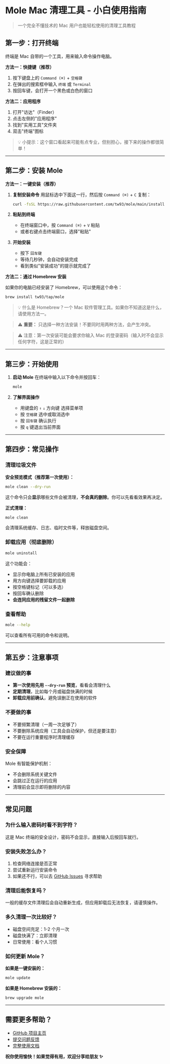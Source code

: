 # Mole Mac 清理工具 - 小白使用指南

> 一个完全不懂技术的 Mac 用户也能轻松使用的清理工具教程

## 第一步：打开终端

终端是 Mac 自带的一个工具，用来输入命令操作电脑。

**方法一：快捷键（推荐）**

1. 按下键盘上的 `Command (⌘)` + `空格键`
2. 在弹出的搜索框中输入 `终端` 或 `Terminal`
3. 按回车键，会打开一个黑色或白色的窗口

**方法二：应用程序**

1. 打开"访达"（Finder）
2. 点击左侧的"应用程序"
3. 找到"实用工具"文件夹
4. 双击"终端"图标

> 💡 小提示：这个窗口看起来可能有点专业，但别担心，接下来的操作都很简单！

---

## 第二步：安装 Mole

**方法一：一键安装（推荐）**

1. **复制安装命令**
   用鼠标选中下面这一行，然后按 `Command (⌘)` + `C` 复制：

   ```bash
   curl -fsSL https://raw.githubusercontent.com/tw93/mole/main/install.sh | bash
   ```

2. **粘贴到终端**
   - 在终端窗口中，按 `Command (⌘)` + `V` 粘贴
   - 或者右键点击终端窗口，选择"粘贴"

3. **开始安装**
   - 按下 `回车键`
   - 等待几秒钟，会自动安装完成
   - 看到类似"安装成功"的提示就完成了

**方法二：通过 Homebrew 安装**

如果你的电脑已经安装了 Homebrew，可以使用这个命令：

```bash
brew install tw93/tap/mole
```

> 💡 什么是 Homebrew？一个 Mac 软件管理工具。如果你不知道这是什么，请使用方法一。

> ⚠️ **重要：** 只选择一种方法安装！不要同时用两种方法，会产生冲突。

> ⚠️ 注意：第一次安装可能会要求你输入 Mac 的登录密码（输入时不会显示任何字符，这是正常的）

---

## 第三步：开始使用

1. **启动 Mole**
   在终端中输入以下命令并按回车：

   ```bash
   mole
   ```

2. **了解界面操作**
   - 用键盘的 `↑` `↓` 方向键 选择菜单项
   - 按 `空格键` 选中或取消选中
   - 按 `回车键` 确认执行
   - 按 `q` 键退出当前界面

---

## 第四步：常见操作

### 清理垃圾文件

**安全预览模式（推荐第一次使用）：**

```bash
mole clean --dry-run
```

这个命令只会**显示**哪些文件会被清理，**不会真的删除**。你可以先看看效果再决定。

**正式清理：**

```bash
mole clean
```

会清理系统缓存、日志、临时文件等，释放磁盘空间。

### 卸载应用（彻底删除）

```bash
mole uninstall
```

这个功能会：

- 显示你电脑上所有已安装的应用
- 用方向键选择要卸载的应用
- 按空格键标记（可以多选）
- 按回车确认删除
- **会连同应用的残留文件一起删除**

### 查看帮助

```bash
mole --help
```

可以查看所有可用的命令和说明。

---

## 第五步：注意事项

### 建议做的事

- **第一次使用先用 `--dry-run` 预览**，看看会清理什么
- **定期清理**，比如每个月或磁盘快满的时候
- **卸载应用前确认**，避免误删正在使用的软件

### 不要做的事

- 不要频繁清理（一周一次足够了）
- 不要删除系统应用（工具会自动保护，但还是要注意）
- 不要在运行重要程序时清理缓存

### 安全保障

Mole 有智能保护机制：

- 不会删除系统关键文件
- 会跳过正在运行的应用
- 清理前会显示即将删除的内容

---

## 常见问题

### 为什么输入密码时看不到字符？

这是 Mac 终端的安全设计，密码不会显示，直接输入后按回车就行。

### 安装失败怎么办？

1. 检查网络连接是否正常
2. 尝试重新运行安装命令
3. 如果还不行，可以去 [GitHub Issues](https://github.com/tw93/mole/issues) 寻求帮助

### 清理后能恢复吗？

一般的缓存文件清理后会自动重新生成，但应用卸载后无法恢复，请谨慎操作。

### 多久清理一次比较好？

- 磁盘空间充足：1-2 个月一次
- 磁盘快满了：立即清理
- 日常使用：看个人习惯

### 如何更新 Mole？

**如果是一键安装的：**

```bash
mole update
```

**如果是 Homebrew 安装的：**

```bash
brew upgrade mole
```

---

## 需要更多帮助？

- [GitHub 项目主页](https://github.com/tw93/mole)
- [提交问题反馈](https://github.com/tw93/mole/issues)
- [完整使用文档](./README.md)

**祝你使用愉快！如果觉得有用，欢迎分享给朋友 ✨**
